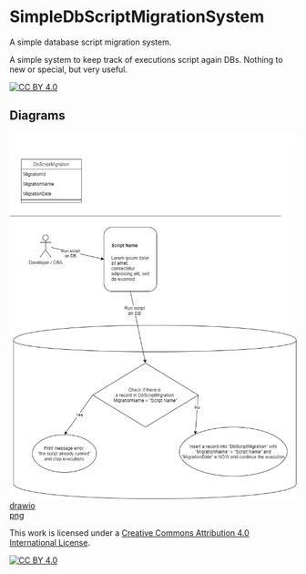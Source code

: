 # SimpleDbScriptMigrationSystem
A simple database script migration system.  

A simple system to keep track of executions script again DBs. Nothing to new or special, but very useful.  

[![CC BY 4.0][cc-by-shield]][cc-by]

## Diagrams  

![Diagram](https://github.com/Magicianred/SimpleDbScriptMigrationSystem/blob/develop/Project/Diagrams/SimpleDbScriptMigrationSystem.png)  
[drawio](https://github.com/Magicianred/SimpleDbScriptMigrationSystem/blob/develop/Project/Diagrams/SimpleDbScriptMigrationSystem.drawio)  
[png](https://github.com/Magicianred/SimpleDbScriptMigrationSystem/blob/develop/Project/Diagrams/SimpleDbScriptMigrationSystem.png)


This work is licensed under a [Creative Commons Attribution 4.0 International License][cc-by].

[![CC BY 4.0][cc-by-image]][cc-by]

[cc-by]: http://creativecommons.org/licenses/by/4.0/
[cc-by-image]: https://i.creativecommons.org/l/by/4.0/88x31.png
[cc-by-shield]: https://img.shields.io/badge/License-CC%20BY%204.0-lightgrey.svg

